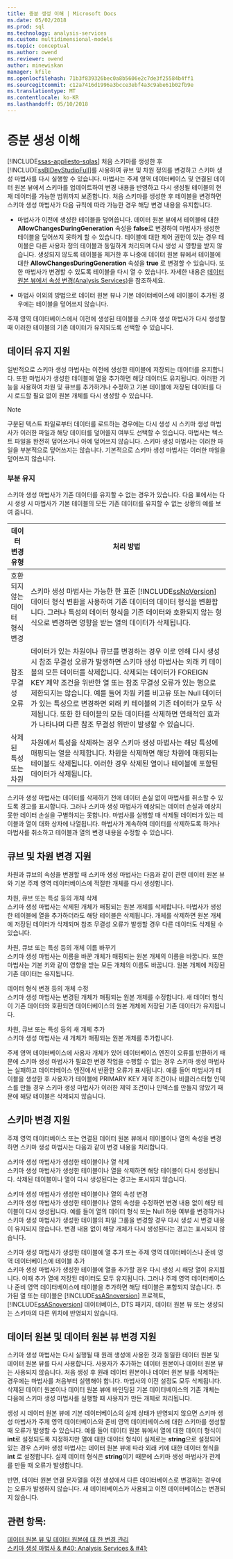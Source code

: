 ```yaml
---
title: 증분 생성 이해 | Microsoft Docs
ms.date: 05/02/2018
ms.prod: sql
ms.technology: analysis-services
ms.custom: multidimensional-models
ms.topic: conceptual
ms.author: owend
ms.reviewer: owend
author: minewiskan
manager: kfile
ms.openlocfilehash: 71b3f839326bec0a8b5606e2c7de3f25584b4ff1
ms.sourcegitcommit: c12a7416d1996a3bcce3ebf4a3c9abe61b02fb9e
ms.translationtype: MT
ms.contentlocale: ko-KR
ms.lasthandoff: 05/10/2018
---
```

# <a name="understanding-incremental-generation"></a>증분 생성 이해
[!INCLUDE[ssas-appliesto-sqlas](../../includes/ssas-appliesto-sqlas.md)]
  처음 스키마를 생성한 후 [!INCLUDE[ssBIDevStudioFull](../../includes/ssbidevstudiofull-md.md)]를 사용하여 큐브 및 차원 정의를 변경하고 스키마 생성 마법사를 다시 실행할 수 있습니다. 마법사는 주제 영역 데이터베이스 및 연결된 데이터 원본 뷰에서 스키마를 업데이트하여 변경 내용을 반영하고 다시 생성될 테이블의 현재 데이터를 가능한 범위까지 보존합니다. 처음 스키마를 생성한 후 테이블을 변경하면 스키마 생성 마법사가 다음 규칙에 따라 가능한 경우 해당 변경 내용을 유지합니다.  
  
-   마법사가 이전에 생성한 테이블을 덮어씁니다. 데이터 원본 뷰에서 테이블에 대한 **AllowChangesDuringGeneration** 속성을 **false**로 변경하여 마법사가 생성한 테이블을 덮어쓰지 못하게 할 수 있습니다. 테이블에 대한 제어 권한이 있는 경우 테이블은 다른 사용자 정의 테이블과 동일하게 처리되며 다시 생성 시 영향을 받지 않습니다. 생성되지 않도록 테이블을 제거한 후 나중에 데이터 원본 뷰에서 테이블에 대한 **AllowChangesDuringGeneration** 속성을 **true** 로 변경할 수 있습니다. 또한 마법사가 변경할 수 있도록 테이블을 다시 열 수 있습니다. 자세한 내용은 [데이터 원본 뷰에서 속성 변경&#40;Analysis Services&#41;](../../analysis-services/multidimensional-models/change-properties-in-a-data-source-view-analysis-services.md)을 참조하세요.  
  
-   마법사 이외의 방법으로 데이터 원본 뷰나 기본 데이터베이스에 테이블이 추가된 경우에는 테이블을 덮어쓰지 않습니다.  
  
 주제 영역 데이터베이스에서 이전에 생성된 테이블을 스키마 생성 마법사가 다시 생성할 때 이러한 테이블의 기존 데이터가 유지되도록 선택할 수 있습니다.  
  
## <a name="supporting-data-preservation"></a>데이터 유지 지원  
 일반적으로 스키마 생성 마법사는 이전에 생성한 테이블에 저장되는 데이터를 유지합니다. 또한 마법사가 생성한 테이블에 열을 추가하면 해당 데이터도 유지됩니다. 이러한 기능을 사용하여 차원 및 큐브를 추가하거나 수정하고 기본 테이블에 저장된 데이터를 다시 로드할 필요 없이 원본 개체를 다시 생성할 수 있습니다.  
  
> [!NOTE]  
>  구분된 텍스트 파일로부터 데이터를 로드하는 경우에는 다시 생성 시 스키마 생성 마법사가 이러한 파일과 해당 데이터를 덮어쓸지 여부도 선택할 수 있습니다. 마법사는 텍스트 파일을 완전히 덮어쓰거나 아예 덮어쓰지 않습니다. 스키마 생성 마법사는 이러한 파일을 부분적으로 덮어쓰지는 않습니다. 기본적으로 스키마 생성 마법사는 이러한 파일을 덮어쓰지 않습니다.  
  
### <a name="partial-preservation"></a>부분 유지  
 스키마 생성 마법사가 기존 데이터를 유지할 수 없는 경우가 있습니다. 다음 표에서는 다시 생성 시 마법사가 기본 테이블의 모든 기존 데이터를 유지할 수 없는 상황의 예를 보여 줍니다.  
  
|데이터 변경 유형|처리 방법|  
|-------------------------|---------------|  
|호환되지 않는 데이터 형식 변경|스키마 생성 마법사는 가능한 한 표준 [!INCLUDE[ssNoVersion](../../includes/ssnoversion-md.md)] 데이터 형식 변환을 사용하여 기존 데이터의 데이터 형식을 변환합니다. 그러나 특성의 데이터 형식을 기존 데이터와 호환되지 않는 형식으로 변경하면 영향을 받는 열의 데이터가 삭제됩니다.|  
|참조 무결성 오류|데이터가 있는 차원이나 큐브를 변경하는 경우 이로 인해 다시 생성 시 참조 무결성 오류가 발생하면 스키마 생성 마법사는 외래 키 테이블의 모든 데이터를 삭제합니다. 삭제되는 데이터가 FOREIGN KEY 제약 조건을 위반한 열 또는 참조 무결성 오류가 있는 행으로 제한되지는 않습니다. 예를 들어 차원 키를 비고유 또는 Null 데이터가 있는 특성으로 변경하면 외래 키 테이블의 기존 데이터가 모두 삭제됩니다. 또한 한 테이블의 모든 데이터를 삭제하면 연쇄적인 효과가 나타나며 다른 참조 무결성 위반이 발생할 수 있습니다.|  
|삭제된 특성 또는 차원|차원에서 특성을 삭제하는 경우 스키마 생성 마법사는 해당 특성에 매핑되는 열을 삭제합니다. 차원을 삭제하면 해당 차원에 매핑되는 테이블도 삭제됩니다. 이러한 경우 삭제된 열이나 테이블에 포함된 데이터가 삭제됩니다.|  
  
 스키마 생성 마법사는 데이터를 삭제하기 전에 데이터 손실 없이 마법사를 취소할 수 있도록 경고를 표시합니다. 그러나 스키마 생성 마법사가 예상되는 데이터 손실과 예상치 못한 데이터 손실을 구별하지는 못합니다. 마법사를 실행할 때 삭제될 데이터가 있는 테이블과 열이 대화 상자에 나열됩니다. 마법사가 계속하여 데이터를 삭제하도록 하거나 마법사를 취소하고 테이블과 열의 변경 내용을 수정할 수 있습니다.  
  
## <a name="supporting-cube-and-dimension-changes"></a>큐브 및 차원 변경 지원  
 차원과 큐브의 속성을 변경할 때 스키마 생성 마법사는 다음과 같이 관련 데이터 원본 뷰와 기본 주제 영역 데이터베이스에 적절한 개체를 다시 생성합니다.  
  
 차원, 큐브 또는 특성 등의 개체 삭제  
 스키마 생성 마법사는 삭제된 개체가 매핑되는 원본 개체를 삭제합니다. 마법사가 생성한 테이블에 열을 추가하더라도 해당 테이블은 삭제됩니다. 개체를 삭제하면 원본 개체에 저장된 데이터가 삭제되며 참조 무결성 오류가 발생할 경우 다른 데이터도 삭제될 수 있습니다.  
  
 차원, 큐브 또는 특성 등의 개체 이름 바꾸기  
 스키마 생성 마법사는 이름을 바꾼 개체가 매핑되는 원본 개체의 이름을 바꿉니다. 또한 마법사는 기본 키와 같이 영향을 받는 모든 개체의 이름도 바꿉니다. 원본 개체에 저장된 기존 데이터는 유지됩니다.  
  
 데이터 형식 변경 등의 개체 수정  
 스키마 생성 마법사는 변경된 개체가 매핑되는 원본 개체를 수정합니다. 새 데이터 형식이 기존 데이터와 호환되면 데이터베이스의 원본 개체에 저장된 기존 데이터가 유지됩니다.  
  
 차원, 큐브 또는 특성 등의 새 개체 추가  
 스키마 생성 마법사는 새 개체가 매핑되는 원본 개체를 추가합니다.  
  
 주제 영역 데이터베이스에 사용자 개체가 있어 데이터베이스 엔진이 오류를 반환하기 때문에 스키마 생성 마법사가 필요한 변경 작업을 수행할 수 없는 경우 스키마 생성 마법사는 실패하고 데이터베이스 엔진에서 반환한 오류가 표시됩니다. 예를 들어 마법사가 테이블을 생성한 후 사용자가 테이블에 PRIMARY KEY 제약 조건이나 비클러스터형 인덱스를 만들 경우 스키마 생성 마법사가 이러한 제약 조건이나 인덱스를 만들지 않았기 때문에 해당 테이블은 삭제되지 않습니다.  
  
## <a name="supporting-schema-changes"></a>스키마 변경 지원  
 주제 영역 데이터베이스 또는 연결된 데이터 원본 뷰에서 테이블이나 열의 속성을 변경하면 스키마 생성 마법사는 다음과 같이 변경 내용을 처리합니다.  
  
 스키마 생성 마법사가 생성한 테이블이나 열 삭제  
 스키마 생성 마법사가 생성한 테이블이나 열을 삭제하면 해당 테이블이 다시 생성됩니다. 삭제된 테이블이나 열이 다시 생성된다는 경고는 표시되지 않습니다.  
  
 스키마 생성 마법사가 생성한 테이블이나 열의 속성 변경  
 스키마 생성 마법사가 생성한 테이블이나 열의 속성을 수정하면 변경 내용 없이 해당 테이블이 다시 생성됩니다. 예를 들어 열의 데이터 형식 또는 Null 허용 여부를 변경하거나 스키마 생성 마법사가 생성한 테이블의 파일 그룹을 변경할 경우 다시 생성 시 변경 내용이 유지되지 않습니다. 변경 내용 없이 해당 개체가 다시 생성된다는 경고는 표시되지 않습니다.  
  
 스키마 생성 마법사가 생성한 테이블에 열 추가 또는 주제 영역 데이터베이스나 준비 영역 데이터베이스에 테이블 추가  
 스키마 생성 마법사가 생성한 테이블에 열을 추가할 경우 다시 생성 시 해당 열이 유지됩니다. 이때 추가 열에 저장된 데이터도 모두 유지됩니다. 그러나 주제 영역 데이터베이스나 준비 영역 데이터베이스에 테이블을 추가하면 해당 테이블은 포함되지 않습니다. 추가된 열 또는 테이블은 [!INCLUDE[ssASnoversion](../../includes/ssasnoversion-md.md)] 프로젝트, [!INCLUDE[ssASnoversion](../../includes/ssasnoversion-md.md)] 데이터베이스, DTS 패키지, 데이터 원본 뷰 또는 생성되는 스키마의 다른 위치에 반영되지 않습니다.  
  
## <a name="supporting-data-source-and-data-source-view-changes"></a>데이터 원본 및 데이터 원본 뷰 변경 지원  
 스키마 생성 마법사는 다시 실행될 때 원래 생성에 사용한 것과 동일한 데이터 원본 및 데이터 원본 뷰를 다시 사용합니다. 사용자가 추가하는 데이터 원본이나 데이터 원본 뷰는 사용되지 않습니다. 처음 생성 후 원래 데이터 원본이나 데이터 원본 뷰를 삭제하는 경우에는 마법사를 처음부터 실행해야 합니다. 마법사의 이전 설정도 모두 삭제됩니다. 삭제된 데이터 원본이나 데이터 원본 뷰에 바인딩된 기본 데이터베이스의 기존 개체는 다음에 스키마 생성 마법사를 실행할 때 사용자가 만든 개체로 처리됩니다.  
  
 생성 시 데이터 원본 뷰에 기본 데이터베이스의 실제 상태가 반영되지 않으면 스키마 생성 마법사가 주제 영역 데이터베이스와 준비 영역 데이터베이스에 대한 스키마를 생성할 때 오류가 발생할 수 있습니다. 예를 들어 데이터 원본 뷰에서 열에 대한 데이터 형식이 **int**로 설정되도록 지정하지만 열에 대한 데이터 형식이 실제로는 **string**으로 설정되어 있는 경우 스키마 생성 마법사는 데이터 원본 뷰에 따라 외래 키에 대한 데이터 형식을 **int** 로 설정합니다. 실제 데이터 형식은 **string**이기 때문에 스키마 생성 마법사가 관계를 만들 때 오류가 발생합니다.  
  
 반면, 데이터 원본 연결 문자열을 이전 생성에서 다른 데이터베이스로 변경하는 경우에는 오류가 발생하지 않습니다. 새 데이터베이스가 사용되고 이전 데이터베이스는 변경되지 않습니다.  
  
## <a name="see-also"></a>관련 항목:  
 [데이터 원본 뷰 및 데이터 원본에 대 한 변경 관리](../../analysis-services/multidimensional-models/manage-changes-to-data-source-views-and-data-sources.md)   
 [스키마 생성 마법사 & #40; Analysis Services & #41;](../../analysis-services/multidimensional-models/schema-generation-wizard-analysis-services.md)  
  
  
